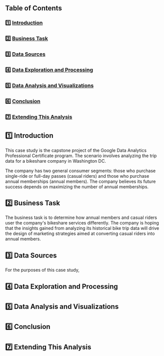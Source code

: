 ## Table of Contents

### :one: [Introduction](README.md#one-introduction)  
### :two: [Business Task](README.md#two-business-task)  
### :three: [Data Sources](README.md#three-data-sources)  
### :four: [Data Exploration and Processing](README.md#four-data-exploration-and-processing)  
### :five: [Data Analysis and Visualizations](README.md#five-data-analysis-and-visualizations)  
### :six: [Conclusion](README.md#six-conclusion)  
### :seven: [Extending This Analysis](README.md#seven-extending-this-analysis)  

## :one: Introduction

This case study is the capstone project of the Google Data Analytics Professional Certificate program. The scenario involves analyzing the trip data for a bikeshare company in Washington DC. 

The company has two general consumer segments: those who purchase single-ride or full-day passes (casual riders) and those who purchase annual memberships (annual members). The company believes its future success depends on maximizing the number of annual memberships.

## :two: Business Task

The business task is to determine how annual members and casual riders user the company's bikeshare services differently. The company is hoping that the insights gained from analyzing its historical bike trip data will drive the design of marketing strategies aimed at converting casual riders into annual members.

## :three: Data Sources

For the purposes of this case study, 

## :four: Data Exploration and Processing

## :five: Data Analysis and Visualizations

## :six: Conclusion

## :seven: Extending This Analysis
